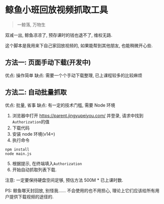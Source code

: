 # 鲸鱼小班回放视频抓取工具

> 一鲸落, 万物生

双减一出, 鲸鱼凉凉了, 预存课时的钱也退不了, 维权无路.

这个脚本是我用来下自己家回放视频的, 如果能帮到其他朋友, 也能稍微开心些.

## 方法一: 页面手动下载(开发中)
优点: 操作简单
缺点: 需要一个个手动下载整理, 已上课程较多的比较麻烦

## 方法二: 自动批量抓取

优点: 批量, 省事
缺点: 有一定的技术门槛, 需要 Node 环境

1. 浏览器中打开 https://parent.jingyupeiyou.com/ 并登录, 请求中找到`Authorization`的值
2. 下载代码
3. 安装 node 环境(v14+)
4. 执行命令
```
npm install
node main.js
```
5. 根据提示, 在终端填入`Authorization`
6. 开始自动抓取列表下载.

注意: 一定要保持硬盘空间足够, 预估方法 500M * 已上课时数.

PS: 鲸鱼哪天封回放, 别怪我……
不会使用的也不用担心, 理论上它们应该给所有用户提供下载视频的途径的.

